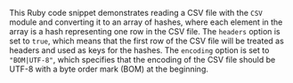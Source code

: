  This Ruby code snippet demonstrates reading a CSV file with the `CSV` module and converting it to an array of hashes, where each element in the array is a hash representing one row in the CSV file. The `headers` option is set to `true`, which means that the first row of the CSV file will be treated as headers and used as keys for the hashes. The `encoding` option is set to `"BOM|UTF-8"`, which specifies that the encoding of the CSV file should be UTF-8 with a byte order mark (BOM) at the beginning.